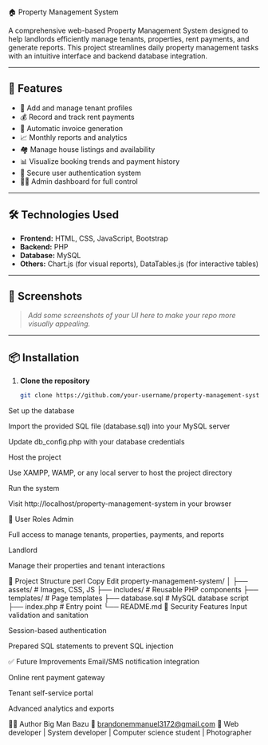 🏠 Property Management System

A comprehensive web-based Property Management System designed to help landlords efficiently manage tenants, properties, rent payments, and generate reports. This project streamlines daily property management tasks with an intuitive interface and backend database integration.

---

## 🚀 Features

- 🧾 Add and manage tenant profiles  
- 💰 Record and track rent payments  
- 🧮 Automatic invoice generation  
- 📈 Monthly reports and analytics  
- 🏘️ Manage house listings and availability  
- 📊 Visualize booking trends and payment history  
- 🔐 Secure user authentication system  
- 🧑‍💼 Admin dashboard for full control

---

## 🛠️ Technologies Used

- **Frontend:** HTML, CSS, JavaScript, Bootstrap  
- **Backend:** PHP  
- **Database:** MySQL  
- **Others:** Chart.js (for visual reports), DataTables.js (for interactive tables)

---

## 📸 Screenshots

> *Add some screenshots of your UI here to make your repo more visually appealing.*

---

## 📦 Installation

1. **Clone the repository**
   ```bash
   git clone https://github.com/your-username/property-management-system.git
Set up the database

Import the provided SQL file (database.sql) into your MySQL server

Update db_config.php with your database credentials

Host the project

Use XAMPP, WAMP, or any local server to host the project directory

Run the system

Visit http://localhost/property-management-system in your browser

👤 User Roles
Admin

Full access to manage tenants, properties, payments, and reports

Landlord

Manage their properties and tenant interactions

📁 Project Structure
perl
Copy
Edit
property-management-system/
│
├── assets/             # Images, CSS, JS
├── includes/           # Reusable PHP components
├── templates/          # Page templates
├── database.sql        # MySQL database script
├── index.php           # Entry point
└── README.md
🔐 Security Features
Input validation and sanitation

Session-based authentication

Prepared SQL statements to prevent SQL injection

✅ Future Improvements
Email/SMS notification integration

Online rent payment gateway

Tenant self-service portal

Advanced analytics and exports

👨‍💻 Author
Big Man Bazu
📧 brandonemmanuel3172@gmail.com
📸 Web developer | System developer | Computer science student | Photographer

